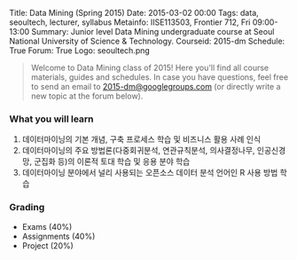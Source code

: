 Title: Data Mining (Spring 2015)
Date: 2015-03-02 00:00
Tags: data, seoultech, lecturer, syllabus
Metainfo: IISE113503, Frontier 712, Fri 09:00-13:00
Summary: Junior level Data Mining undergraduate course at Seoul National University of Science & Technology.
Courseid: 2015-dm
Schedule: True
Forum: True
Logo: seoultech.png

> Welcome to Data Mining class of 2015!
> Here you'll find all course materials, guides and schedules.
> In case you have questions, feel free to send an email to [2015-dm@googlegroups.com](mailto:2015-dm@googlegroups.com) (or directly write a new topic at the forum below).

### What you will learn

1. 데이터마이닝의 기본 개념, 구축 프로세스 학습 및 비즈니스 활용 사례 인식
2. 데이터마이닝의 주요 방법론(다중회귀분석, 연관규칙분석, 의사결정나무, 인공신경망, 군집화 등)의 이론적 토대 학습 및 응용 분야 학습
3. 데이터마이닝 분야에서 널리 사용되는 오픈소스 데이터 분석 언어인 R 사용 방법 학습

### Grading
- Exams (40%)
- Assignments (40%)
- Project (20%)
